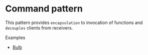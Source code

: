 # Command pattern

This pattern provides `encapsulation` to invocation of functions and `decouples` clients from receivers.

Examples

* [Bulb](bulb/BulbUnitTests.cs)
